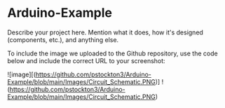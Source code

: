 # Arduino-Example
Describe your project here. Mention what it does, how it's designed (components, etc.), and anything else.


To include the image we uploaded to the Github repository, use the code below and include the correct URL to your screenshot:

![image][(https://github.com/pstockton3/Arduino-Example/blob/main/Images/Circuit_Schematic.PNG)]
!(https://github.com/pstockton3/Arduino-Example/blob/main/Images/Circuit_Schematic.PNG)
